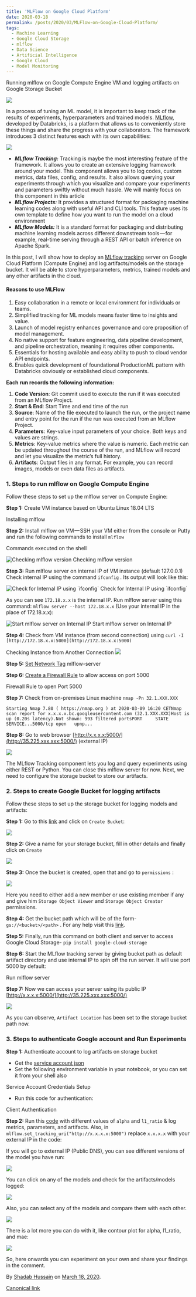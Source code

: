 ```yaml
---
title: 'MLFlow on Google Cloud Platform'
date: 2020-03-18
permalink: /posts/2020/03/MLFlow-on-Google-Cloud-Platform/
tags:
  - Machine Learning
  - Google Cloud Storage
  - mlflow
  - Data Science
  - Artificial Intelligence
  - Google Cloud
  - Model Monitoring
---
```

Running mlflow on Google Compute Engine VM and logging artifacts on Google Storage Bucket

![](https://cdn-images-1.medium.com/max/800/0*qdv2QFEuRZ-7IMNR.jpeg)

In a process of tuning an ML model, it is important to keep track of the results of experiments, hyperparameters and trained models. [MLflow](https://www.mlflow.org/), developed by Databricks, is a platform that allows us to conveniently store these things and share the progress with your collaborators. The framework introduces 3 distinct features each with its own capabilities:

![](https://cdn-images-1.medium.com/max/800/0*h_99on5PS1o9IZaG.png)

*   **_MLflow Tracking:_** Tracking is maybe the most interesting feature of the framework. It allows you to create an extensive logging framework around your model. This component allows you to log codes, custom metrics, data files, config, and results. It also allows querying your experiments through which you visualize and compare your experiments and parameters swiftly without much hassle. We will mainly focus on this component in this article
*   **_MLflow Projects:_** It provides a structured format for packaging machine learning codes along with useful API and CLI tools. This feature uses its own template to define how you want to run the model on a cloud environment
*   **_MLflow Models:_** It is a standard format for packaging and distributing machine learning models across different downstream tools — for example, real-time serving through a REST API or batch inference on Apache Spark.

In this post, I will show how to deploy an [MLflow tracking](https://www.mlflow.org/docs/latest/tracking.html#tracking) server on Google Cloud Platform (Compute Engine) and log artifacts/models on the storage bucket. It will be able to store hyperparameters, metrics, trained models and any other artifacts in the cloud.

#### Reasons to use MLFlow

1.  Easy collaboration in a remote or local environment for individuals or teams.
2.  Simplified tracking for ML models means faster time to insights and value.
3.  Launch of model registry enhances governance and core proposition of model management.
4.  No native support for feature engineering, data pipeline development, and pipeline orchestration, meaning it requires other components.
5.  Essentials for hosting available and easy ability to push to cloud vendor API endpoints.
6.  Enables quick development of foundational ProductionML pattern with Databricks obviously or established cloud components.

**Each run records the following information:**

1.  **Code Version**: Git commit used to execute the run if it was executed from an MLflow Project.
2.  **Start & End**: Start Time and end time of the run
3.  **Source**: Name of the file executed to launch the run, or the project name and entry point for the run if the run was executed from an MLflow Project.
4.  **Parameters**: Key-value input parameters of your choice. Both keys and values are strings.
5.  **Metrics**: Key-value metrics where the value is numeric. Each metric can be updated throughout the course of the run, and MLflow will record and let you visualize the metric’s full history.
6.  **Artifacts**: Output files in any format. For example, you can record images, models or even data files as artifacts.

### 1\. Steps to run mlflow on Google Compute Engine

Follow these steps to set up the mlflow server on Compute Engine:

**Step 1:** Create VM instance based on Ubuntu Linux 18.04 LTS
<script src="https://gist.github.com/shadab-entrepreneur/7179f8e227e8f284211db2f2e98a1a3e.js"></script>
Installing mlflow

**Step 2:** Install mlflow on VM — SSH your VM either from the console or Putty and run the following commands to install `mlflow`

Commands executed on the shell

![Checking mlflow version](https://cdn-images-1.medium.com/max/800/1*B_0_ryiD3zwmP1lUt0wygw.png)
Checking mlflow version

**Step 3:** Run mlflow server on internal IP of VM instance (default 127.0.0.1)  
Check internal IP using the command `ifconfig` . Its output will look like this:

![Check for Internal IP using \`ifconfig\`](https://cdn-images-1.medium.com/max/800/1*RkJdmlNXofzi-GEO2Culkw.png)
Check for Internal IP using \`ifconfig\`

As you can see `172.18.x.x` is the internal IP. Run mlflow server using this command: `mlflow server --host 172.18.x.x` (Use your internal IP in the place of 172.18.x.x):

![Start mlflow server on Internal IP](https://cdn-images-1.medium.com/max/800/1*o4-2Yj6yMjffx8RMxGDxyQ.png)
Start mlflow server on Internal IP

**Step 4:** Check from VM instance (from second connection) using `curl -I [http://172.18.x.x:5000](http://172.18.x.x:5000)`
<script src="https://gist.github.com/shadab-entrepreneur/549dd63815314eb0df17c3a3feea6793.js"></script>
Checking Instance from Another Connection
![](https://cdn-images-1.medium.com/max/800/1*5vJbMOWbu1rqiDeRo38n8w.png)

**Step 5:** [Set Network Tag](https://cloud.google.com/vpc/docs/add-remove-network-tags) mlflow-server

**Step 6:** [Create a Firewall Rule](https://cloud.google.com/vpc/docs/using-firewalls#creating_firewall_rules) to allow access on port 5000
<script src="https://gist.github.com/shadab-entrepreneur/86b57d404ea3081a3f1a4034d69c630a.js"></script>
Firewall Rule to open Port 5000

**Step 7:** Check from on-premises Linux machine `nmap -Pn 32.1.XXX.XXX`

```
Starting Nmap 7.80 ( https://nmap.org ) at 2020-03-09 16:20 CETNmap scan report for x.x.x.x.bc.googleusercontent.com (32.1.XXX.XXX)Host is up (0.20s latency).Not shown: 993 filtered portsPORT     STATE  SERVICE...5000/tcp open   upnp...
```

**Step 8:** Go to web browser [http://x.x.x.x:5000/](http://35.225.xxx.xxx:5000/) (external IP)

![](https://cdn-images-1.medium.com/max/800/0*iZZdeIWLkv7eqC2t.png)

The MLflow Tracking component lets you log and query experiments using either REST or Python. You can close this mlflow server for now. Next, we need to configure the storage bucket to store our artifacts.

### 2\. Steps to create Google Bucket for logging artifacts

Follow these steps to set up the storage bucket for logging models and artifacts:

**Step 1:** Go to this [link](https://console.cloud.google.com/storage/browser) and click on `Create Bucket`:

![](https://cdn-images-1.medium.com/max/800/1*GF4wWMQwFsM5LI3-Ad83Dg.png)

**Step 2:** Give a name for your storage bucket, fill in other details and finally click on `Create`

![](https://cdn-images-1.medium.com/max/800/1*FMLQg2I5oL71WYCCKzS33A.png)

**Step 3:** Once the bucket is created, open that and go to `permissions` :

![](https://cdn-images-1.medium.com/max/800/1*HmEXfOVqp98_IBnfXEFmVg.png)

Here you need to either add a new member or use existing member if any and give him `Storage Object Viewer` and `Storage Object Creator` permissions.

**Step 4:** Get the bucket path which will be of the form- `gs://<bucket>/<path>` . For any help visit this [link](https://www.mlflow.org/docs/latest/tracking.html#google-cloud-storage).

**Step 5:** Finally, run this command on both client and server to access Google Cloud Storage- `pip install google-cloud-storage`

**Step 6:** Start the MLflow tracking server by giving bucket path as default artifact directory and use internal IP to spin off the run server. It will use port 5000 by default:
<script src="https://gist.github.com/shadab-entrepreneur/51e5cb83a960b9a596089f47b58b98fb.js"></script>
Run mlflow server

**Step 7:** Now we can access your server using its public IP [http://x.x.x.x:5000/](http://35.225.xxx.xxx:5000/)

![](https://cdn-images-1.medium.com/max/800/1*g9F59DA6L-5Uu0UQ1MGYbA.png)

As you can observe, `Artifact Location` has been set to the storage bucket path now.

### 3\. Steps to authenticate Google account and Run Experiments

**Step 1:** Authenticate account to log artifacts on storage bucket

*   Get the [service account json](https://cloud.google.com/storage/docs/authentication#generating-a-private-key)
*   Set the following environment variable in your notebook, or you can set it from your shell also
<script src="https://gist.github.com/shadab-entrepreneur/6348b5683e0b8549a56c72a9640af944.js"></script>
Service Account Credentials Setup

*   Run this code for authentication:
<script src="https://gist.github.com/shadab-entrepreneur/69c5fe6c265a798adec644b01cd3b65a.js"></script>
Client Authentication

**Step 2:** Run this [code](https://gist.github.com/shadab-entrepreneur/0688927c9a98a7c4e39f1e3a838f5307) with different values of `alpha` and `l1_ratio` & log metrics, parameters, and artifacts. Also, in `mlflow.set_tracking_uri("http://x.x.x.x:5000")` replace `x.x.x.x` with your external IP in the code:
<script src="https://gist.github.com/shadab-entrepreneur/0688927c9a98a7c4e39f1e3a838f5307.js"></script>
If you will go to external IP (Public DNS), you can see different versions of the model you have run:

![](https://cdn-images-1.medium.com/max/800/1*IKCPvz8yNt00JR1QMflZXA.png)

You can click on any of the models and check for the artifacts/models logged:

![](https://cdn-images-1.medium.com/max/800/1*Oekb8DXagyr1_QlzQx7GJA.png)

Also, you can select any of the models and compare them with each other.

![](https://cdn-images-1.medium.com/max/800/1*TZyTEnFr5c4u0guuFhiOLA.png)

There is a lot more you can do with it, like contour plot for alpha, l1\_ratio, and mae:

![](https://cdn-images-1.medium.com/max/800/1*VhShemKbaNK9xx2noymL5w.png)

So, here onwards you can experiment on your own and share your findings in the comment.


By [Shadab Hussain](https://medium.com/@shadab.hussain01) on [March 18, 2020](https://medium.com/p/cd8c9b04a2d8).

[Canonical link](https://medium.com/faun/mlflow-on-google-cloud-platform-cd8c9b04a2d8)
